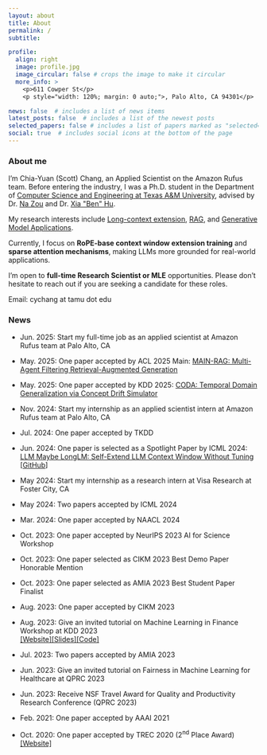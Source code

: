 ```yaml
---
layout: about
title: About
permalink: /
subtitle: 

profile:
  align: right
  image: profile.jpg
  image_circular: false # crops the image to make it circular
  more_info: >
    <p>611 Cowper St</p>
    <p style="width: 120%; margin: 0 auto;">, Palo Alto, CA 94301</p>

news: false  # includes a list of news items
latest_posts: false  # includes a list of the newest posts
selected_papers: false # includes a list of papers marked as "selected={true}"
social: true  # includes social icons at the bottom of the page
---
```


### About me

I’m Chia-Yuan (Scott) Chang, an Applied Scientist on the Amazon Rufus team. Before entering the industry, I was a Ph.D. student in the Department of [Computer Science and Engineering at Texas A&M University](https://www.tamu.edu/), advised by Dr. [Na Zou](https://nzou1.github.io/) and Dr. [Xia "Ben" Hu](https://cs.rice.edu/~xh37/index.html).

My research interests include [Long-context extension](https://openreview.net/forum?id=nkOMLBIiI7), [RAG](https://aclanthology.org/2025.acl-long.131), and [Generative Model Applications](https://dl.acm.org/doi/10.1145/3711896.3736883).

Currently, I focus on **RoPE-base context window extension training** and **sparse attention mechanisms**, making LLMs more grounded for real-world applications.

I’m open to **full-time Research Scientist or MLE** opportunities. Please don’t hesitate to reach out if you are seeking a candidate for these roles.


Email: cychang at tamu dot edu

### News

- Jun. 2025: Start my full-time job as an applied scientist at Amazon Rufus team at Palo Alto, CA

- May. 2025: One paper accepted by ACL 2025 Main: [MAIN-RAG: Multi-Agent Filtering Retrieval-Augmented Generation](https://aclanthology.org/2025.acl-long.131)

- May. 2025: One paper accepted by KDD 2025: [CODA: Temporal Domain Generalization via Concept Drift Simulator](https://dl.acm.org/doi/10.1145/3711896.3736883)

- Nov. 2024: Start my internship as an applied scientist intern at Amazon Rufus team at Palo Alto, CA

- Jul. 2024: One paper accepted by TKDD

- Jun. 2024: One paper is selected as a Spotlight Paper by ICML 2024: [LLM Maybe LongLM: Self-Extend LLM Context Window Without Tuning](https://openreview.net/forum?id=nkOMLBIiI7) [[GitHub](https://github.com/datamllab/LongLM)]

- May 2024: Start my internship as a research intern at Visa Research at Foster City, CA

- May 2024: Two papers accepted by ICML 2024

- Mar. 2024: One paper accepted by NAACL 2024

- Oct. 2023: One paper accepted by NeurIPS 2023 AI for Science Workshop

- Oct. 2023: One paper selected as CIKM 2023 Best Demo Paper Honorable Mention

- Oct. 2023: One paper selected as AMIA 2023 Best Student Paper Finalist

- Aug. 2023: One paper accepted by CIKM 2023

- Aug. 2023: Give an invited tutorial on Machine Learning in Finance Workshop at KDD 2023 \
  [[Website]](https://sites.google.com/view/kdd-mlf-2023/schedule?authuser=0)[[Slides]](http://zhimengj0326.github.io/files/Fairness_tutorial_KDD23@MLF.pdf)[[Code]](http://zhimengj0326.github.io/files/fairness_case_study.ipynb)

- Jul. 2023: Two papers accepted by AMIA 2023

- Jun. 2023: Give an invited tutorial on Fairness in Machine Learning for Healthcare at QPRC 2023

- Jun. 2023: Receive NSF Travel Award for Quality and Productivity Research Conference (QPRC 2023)

- Feb. 2021: One paper accepted by AAAI 2021

- Oct. 2020: One paper accepted by TREC 2020 (2<sup>nd</sup> Place Award) [[Website]](https://trec.nist.gov/pubs/trec29/trec2020.html)
